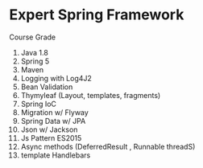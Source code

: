 # Expert Spring Framework

Course Grade

1. Java 1.8
2. Spring 5
3. Maven
4. Logging with Log4J2
5. Bean Validation
6. Thymyleaf (Layout, templates, fragments)
7. Spring IoC
8. Migration w/ Flyway
9. Spring Data w/ JPA
10. Json w/ Jackson
11. Js Pattern ES2015
12. Async methods (DeferredResult , Runnable threadS)
13. template Handlebars
